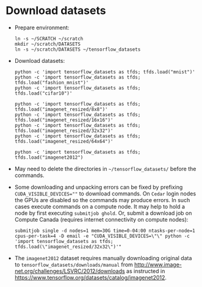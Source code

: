 # Download datasets

* Prepare environment:
  ```
  ln -s ~/SCRATCH ~/scratch
  mkdir ~/scratch/DATASETS
  ln -s ~/scratch/DATASETS ~/tensorflow_datasets
  ```

* Download datasets:
  ```
  python -c 'import tensorflow_datasets as tfds; tfds.load("mnist")'
  python -c 'import tensorflow_datasets as tfds; tfds.load("fashion_mnist")'
  python -c 'import tensorflow_datasets as tfds; tfds.load("cifar10")'

  python -c 'import tensorflow_datasets as tfds; tfds.load("imagenet_resized/8x8")'
  python -c 'import tensorflow_datasets as tfds; tfds.load("imagenet_resized/16x16")'
  python -c 'import tensorflow_datasets as tfds; tfds.load("imagenet_resized/32x32")'
  python -c 'import tensorflow_datasets as tfds; tfds.load("imagenet_resized/64x64")'

  python -c 'import tensorflow_datasets as tfds; tfds.load("imagenet2012")
  ```

* May need to delete the directories in `~/tensorflow_datasets/` before the commands.

* Some downloading and unpacking errors can be fixed by prefixing `CUDA_VISIBLE_DEVICES=""` to download commands. On `Cedar` login nodes the GPUs are disabled so the commands may produce errors. In such cases execute commands on a compute node. It may help to hold a node by first executing `submitjob ghold`. Or, submit a download job on Compute Canada (requires internet connectivity on compute nodes):

  `submitjob single -d nodes=1 mem=30G time=0-04:00 ntasks-per-node=1 cpus-per-task=4 -D email -e "CUDA_VISIBLE_DEVICES=\"\" python -c 'import tensorflow_datasets as tfds; tfds.load(\"imagenet_resized/32x32\")'"`

* The `imagenet2012` dataset requires manually downloading original data to `tensorflow_datasets/downloads/manual` from http://www.image-net.org/challenges/LSVRC/2012/downloads as instructed in https://www.tensorflow.org/datasets/catalog/imagenet2012. 
